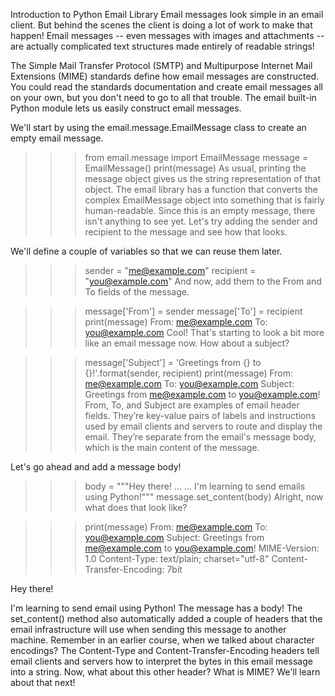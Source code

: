 Introduction to Python Email Library
Email messages look simple in an email client. But behind the scenes the client is doing a lot of work to make that happen! Email messages -- even messages with images and attachments -- are actually complicated text structures made entirely of readable strings!

The Simple Mail Transfer Protocol (SMTP) and Multipurpose Internet Mail Extensions (MIME) standards define how email messages are constructed. You could read the standards documentation and create email messages all on your own, but you don't need to go to all that trouble. The email built-in Python module lets us easily construct email messages.

We'll start by using the email.message.EmailMessage class to create an empty email message.

>>> from email.message import EmailMessage
>>> message = EmailMessage()
>>> print(message)
As usual, printing the message object gives us the string representation of that object. The email library has a function that converts the complex EmailMessage object into something that is fairly human-readable. Since this is an empty message, there isn't anything to see yet. Let's try adding the sender and recipient to the message and see how that looks.

We'll define a couple of variables so that we can reuse them later.

>>> sender = "me@example.com"
>>> recipient = "you@example.com"
And now, add them to the From and To fields of the message.

>>> message['From'] = sender
>>> message['To'] = recipient
>>> print(message)
From: me@example.com
To: you@example.com
Cool! That's starting to look a bit more like an email message now. How about a subject?

>>> message['Subject'] = 'Greetings from {} to {}!'.format(sender, recipient)
>>> print(message)
From: me@example.com
To: you@example.com
Subject: Greetings from me@example.com to you@example.com!
From, To, and Subject are examples of email header fields. They’re key-value pairs of labels and instructions used by email clients and servers to route and display the email. They’re separate from the email's message body, which is the main content of the message.

Let's go ahead and add a message body!

>>> body = """Hey there!
...
... I'm learning to send emails using Python!"""
>>> message.set_content(body)
Alright, now what does that look like?

>>> print(message)
From: me@example.com
To: you@example.com
Subject: Greetings from me@example.com to you@example.com!
MIME-Version: 1.0
Content-Type: text/plain; charset="utf-8"
Content-Transfer-Encoding: 7bit

Hey there!

I'm learning to send email using Python!
The message has a body! The set_content() method also automatically added a couple of headers that the email infrastructure will use when sending this message to another machine. Remember in an earlier course, when we talked about character encodings? The Content-Type and Content-Transfer-Encoding headers tell email clients and servers how to interpret the bytes in this email message into a string. Now, what about this other header? What is MIME? We'll learn about that next!